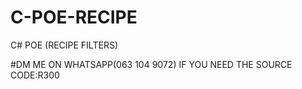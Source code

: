 # C-POE-RECIPE
C# POE (RECIPE FILTERS)

#DM ME ON WHATSAPP(063 104 9072) IF YOU NEED THE SOURCE CODE:R300
